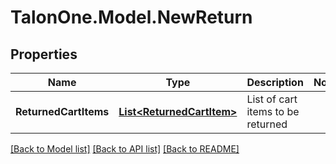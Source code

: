 # TalonOne.Model.NewReturn
## Properties

Name | Type | Description | Notes
------------ | ------------- | ------------- | -------------
**ReturnedCartItems** | [**List&lt;ReturnedCartItem&gt;**](ReturnedCartItem.md) | List of cart items to be returned | 

[[Back to Model list]](../README.md#documentation-for-models) [[Back to API list]](../README.md#documentation-for-api-endpoints) [[Back to README]](../README.md)

